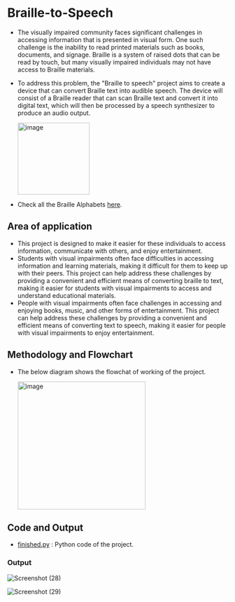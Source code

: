 # Braille-to-Speech
- The visually impaired community faces significant challenges in accessing information that is presented in visual form. One such challenge is the inability to read printed materials such as books, documents, and signage. Braille is a system of raised dots that can be read by touch, but many visually impaired individuals may not have access to Braille materials. 

- To address this problem, the "Braille to speech" project aims to create a device that can convert Braille text into audible speech. The device will consist of a Braille reader that can scan Braille text and convert it into digital text, which will then be processed by a speech synthesizer to produce an audio output.
  
  <img width="164" alt="image" src="https://github.com/karthikkbs05/Braille-to-Speech/assets/129792064/1eb4a778-0416-4e2b-b0f5-af77bcab70f5">

- Check all the Braille Alphabets [here](https://www.pharmabraille.com/pharmaceutical-braille/the-braille-alphabet/).
  
## Area of application
- This project is designed to make it easier for these individuals to access information, communicate with others, and enjoy entertainment.
- Students with visual impairments often face difficulties in accessing information and learning materials, making it difficult for them to keep up with their peers. This project can help address these challenges by providing a convenient and efficient means of converting braille to text, making it easier for students with visual impairments to access and understand educational materials.
- People with visual impairments often face challenges in accessing and enjoying books, music, and other forms of entertainment. This project can help address these challenges by providing a convenient and efficient means of converting text to speech, making it easier for people with visual impairments to enjoy entertainment.

## Methodology and Flowchart
- The below diagram shows the flowchat of working of the project.

  <img width="292" alt="image" src="https://github.com/karthikkbs05/Braille-to-Speech/assets/129792064/5bd60975-00fb-4f9d-b721-8da16544b019">

## Code and Output
- [finished.py](finished.py) : Python code of the project.

### Output 
![Screenshot (28)](https://github.com/karthikkbs05/Braille-to-Speech/assets/129792064/be1cbcd3-2d0d-4c48-98dc-9fd96d8bcfcd)


![Screenshot (29)](https://github.com/karthikkbs05/Braille-to-Speech/assets/129792064/8354c220-b145-4e67-a3c6-4664733f47d3)
